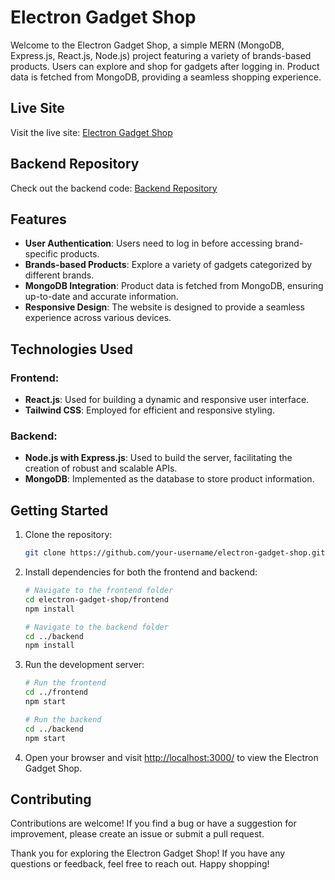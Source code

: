 # Electron Gadget Shop

Welcome to the Electron Gadget Shop, a simple MERN (MongoDB, Express.js, React.js, Node.js) project featuring a variety of brands-based products. Users can explore and shop for gadgets after logging in. Product data is fetched from MongoDB, providing a seamless shopping experience.

## Live Site

Visit the live site: [Electron Gadget Shop](https://electon-gadgetshop.web.app/)

## Backend Repository

Check out the backend code: [Backend Repository](https://github.com/Be3tle/gadgetshop-mern-server-side)

## Features

- **User Authentication**: Users need to log in before accessing brand-specific products.
- **Brands-based Products**: Explore a variety of gadgets categorized by different brands.
- **MongoDB Integration**: Product data is fetched from MongoDB, ensuring up-to-date and accurate information.
- **Responsive Design**: The website is designed to provide a seamless experience across various devices.

## Technologies Used

### Frontend:

- **React.js**: Used for building a dynamic and responsive user interface.
- **Tailwind CSS**: Employed for efficient and responsive styling.

### Backend:

- **Node.js with Express.js**: Used to build the server, facilitating the creation of robust and scalable APIs.
- **MongoDB**: Implemented as the database to store product information.

## Getting Started

1. Clone the repository:

   ```bash
   git clone https://github.com/your-username/electron-gadget-shop.git
   ```

2. Install dependencies for both the frontend and backend:

   ```bash
   # Navigate to the frontend folder
   cd electron-gadget-shop/frontend
   npm install

   # Navigate to the backend folder
   cd ../backend
   npm install
   ```

3. Run the development server:

   ```bash
   # Run the frontend
   cd ../frontend
   npm start

   # Run the backend
   cd ../backend
   npm start
   ```

4. Open your browser and visit [http://localhost:3000/](http://localhost:3000/) to view the Electron Gadget Shop.

## Contributing

Contributions are welcome! If you find a bug or have a suggestion for improvement, please create an issue or submit a pull request.

Thank you for exploring the Electron Gadget Shop! If you have any questions or feedback, feel free to reach out. Happy shopping!
